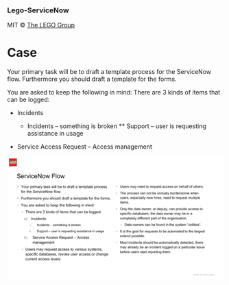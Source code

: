 ### Lego-ServiceNow

MIT © [The LEGO Group](https://github.com/Webbanditten/interview-case)

# Case
Your primary task will be to draft a template process for the ServiceNow flow. Furthermore you should draft a template for the forms.

You are asked to keep the following in mind:
There are 3 kinds of items that can be logged:

* Incidents
  * Incidents – something is broken
**  Support – user is requesting assistance in usage

* Service Access Request – Access management

![](src/img/Requirements.JPG)
